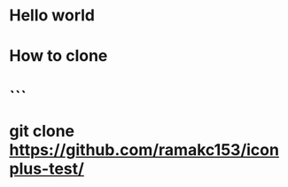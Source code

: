 <h1>Hello world<h1>

<h1>How to clone<h1>
```


git clone https://github.com/ramakc153/iconplus-test/

```
